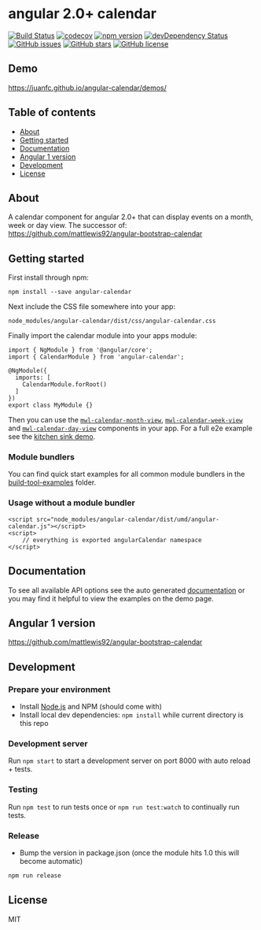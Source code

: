 # angular 2.0+ calendar
[![Build Status](https://travis-ci.org/mattlewis92/angular-calendar.svg?branch=master)](https://travis-ci.org/mattlewis92/angular-calendar)
[![codecov](https://codecov.io/gh/mattlewis92/angular-calendar/branch/master/graph/badge.svg)](https://codecov.io/gh/mattlewis92/angular-calendar)
[![npm version](https://badge.fury.io/js/angular-calendar.svg)](http://badge.fury.io/js/angular-calendar)
[![devDependency Status](https://david-dm.org/mattlewis92/angular-calendar/dev-status.svg)](https://david-dm.org/mattlewis92/angular-calendar?type=dev)
[![GitHub issues](https://img.shields.io/github/issues/mattlewis92/angular-calendar.svg)](https://github.com/mattlewis92/angular-calendar/issues)
[![GitHub stars](https://img.shields.io/github/stars/mattlewis92/angular-calendar.svg)](https://github.com/mattlewis92/angular-calendar/stargazers)
[![GitHub license](https://img.shields.io/badge/license-MIT-blue.svg)](https://raw.githubusercontent.com/mattlewis92/angular-calendar/master/LICENSE)

## Demo
https://juanfc.github.io/angular-calendar/demos/

## Table of contents

- [About](#about)
- [Getting started](#getting-started)
- [Documentation](#documentation)
- [Angular 1 version](#angular-1-version)
- [Development](#development)
- [License](#licence)

## About

A calendar component for angular 2.0+ that can display events on a month, week or day view. The successor of: https://github.com/mattlewis92/angular-bootstrap-calendar

## Getting started

First install through npm:
```
npm install --save angular-calendar
```

Next include the CSS file somewhere into your app:
```
node_modules/angular-calendar/dist/css/angular-calendar.css
```

Finally import the calendar module into your apps module:
```
import { NgModule } from '@angular/core';
import { CalendarModule } from 'angular-calendar';

@NgModule({
  imports: [
    CalendarModule.forRoot()
  ]
})
export class MyModule {}
```

Then you can use the [`mwl-calendar-month-view`](https://mattlewis92.github.io/angular-calendar/docs/components/CalendarMonthViewComponent.html), [`mwl-calendar-week-view`](https://mattlewis92.github.io/angular-calendar/docs/components/CalendarWeekViewComponent.html) and [`mwl-calendar-day-view`](https://mattlewis92.github.io/angular-calendar/docs/components/CalendarDayViewComponent.html) components in your app. For a full e2e example see the [kitchen sink demo](https://mattlewis92.github.io/angular-calendar/demos/#/kitchen-sink). 

### Module bundlers

You can find quick start examples for all common module bundlers in the [build-tool-examples](https://github.com/mattlewis92/angular-calendar/tree/master/build-tool-examples) folder.

### Usage without a module bundler
```
<script src="node_modules/angular-calendar/dist/umd/angular-calendar.js"></script>
<script>
    // everything is exported angularCalendar namespace
</script>
```

## Documentation
To see all available API options see the auto generated [documentation](https://mattlewis92.github.io/angular-calendar/docs/) or you may find it helpful to view the examples on the demo page.

## Angular 1 version
https://github.com/mattlewis92/angular-bootstrap-calendar

## Development

### Prepare your environment
* Install [Node.js](http://nodejs.org/) and NPM (should come with)
* Install local dev dependencies: `npm install` while current directory is this repo

### Development server
Run `npm start` to start a development server on port 8000 with auto reload + tests.

### Testing
Run `npm test` to run tests once or `npm run test:watch` to continually run tests.

### Release
* Bump the version in package.json (once the module hits 1.0 this will become automatic)
```bash
npm run release
```

## License

MIT
